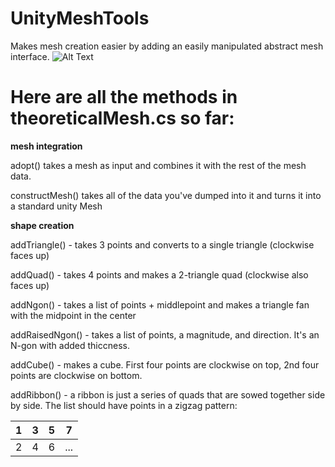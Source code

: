 # UnityMeshTools
Makes mesh creation easier by adding an easily manipulated abstract mesh interface.
![Alt Text](https://gfycat.com/creativebrownkusimanse.gif)

# Here are all the methods in theoreticalMesh.cs so far:
**mesh integration**

adopt() takes a mesh as input and combines it with the rest of the mesh data.

constructMesh() takes all of the data you've dumped into it and turns it into a standard unity Mesh

**shape creation**

addTriangle() - takes 3 points and converts to a single triangle (clockwise faces up)

addQuad() - takes 4 points and makes a 2-triangle quad (clockwise also faces up)

addNgon() - takes a list of points + middlepoint and makes a triangle fan with the midpoint in the center

addRaisedNgon() - takes a list of points, a magnitude, and direction. It's an N-gon with added thiccness.

addCube() - makes a cube. First four points are clockwise on top, 2nd four points are clockwise on bottom.

addRibbon() - a ribbon is just a series of quads that are sowed together side by side. The list should have points in a zigzag pattern:

| 1 | 3 | 5 | 7   |
|---|---|---|-----|
| 2 | 4 | 6 | ... |
